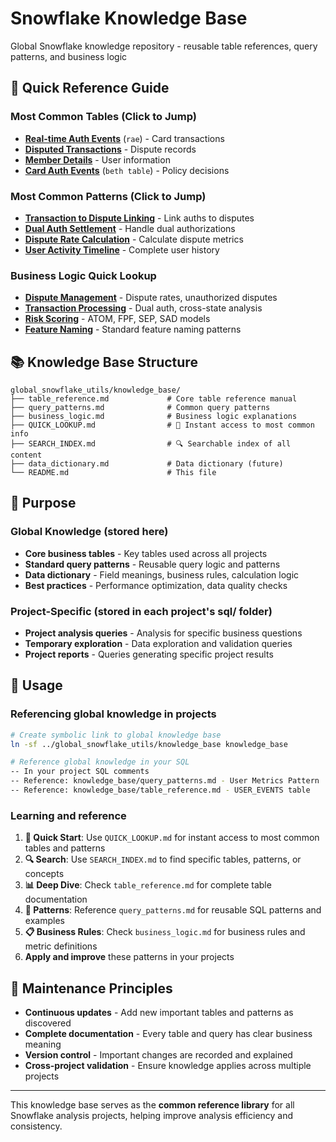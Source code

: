 # Snowflake Knowledge Base

Global Snowflake knowledge repository - reusable table references, query patterns, and business logic

## 🚀 **Quick Reference Guide**

### **Most Common Tables (Click to Jump)**
- **[Real-time Auth Events](table_reference.md#real-time-authorization-events)** (`rae`) - Card transactions
- **[Disputed Transactions](table_reference.md#disputed-transactions)** - Dispute records
- **[Member Details](table_reference.md#member-details)** - User information
- **[Card Auth Events](table_reference.md#card-auth-events-beth-table)** (`beth table`) - Policy decisions

### **Most Common Patterns (Click to Jump)**
- **[Transaction to Dispute Linking](query_patterns.md#transaction-to-dispute-linking-pattern)** - Link auths to disputes
- **[Dual Auth Settlement](query_patterns.md#dual-auth-settlement-pattern)** - Handle dual authorizations
- **[Dispute Rate Calculation](query_patterns.md#dispute-rate-calculation-pattern)** - Calculate dispute metrics
- **[User Activity Timeline](query_patterns.md#comprehensive-user-activity-timeline-pattern)** - Complete user history

### **Business Logic Quick Lookup**
- **[Dispute Management](business_logic.md#dispute-management)** - Dispute rates, unauthorized disputes
- **[Transaction Processing](business_logic.md#transaction-processing)** - Dual auth, cross-state analysis
- **[Risk Scoring](business_logic.md#risk-scoring-dsml-team)** - ATOM, FPF, SEP, SAD models
- **[Feature Naming](business_logic.md#feature-naming-convention)** - Standard feature naming patterns

## 📚 Knowledge Base Structure

```
global_snowflake_utils/knowledge_base/
├── table_reference.md             # Core table reference manual
├── query_patterns.md              # Common query patterns
├── business_logic.md              # Business logic explanations
├── QUICK_LOOKUP.md                # 🚀 Instant access to most common info
├── SEARCH_INDEX.md                # 🔍 Searchable index of all content
├── data_dictionary.md             # Data dictionary (future)
└── README.md                      # This file
```

## 🎯 Purpose

### Global Knowledge (stored here)
- **Core business tables** - Key tables used across all projects
- **Standard query patterns** - Reusable query logic and patterns
- **Data dictionary** - Field meanings, business rules, calculation logic
- **Best practices** - Performance optimization, data quality checks

### Project-Specific (stored in each project's sql/ folder)
- **Project analysis queries** - Analysis for specific business questions
- **Temporary exploration** - Data exploration and validation queries
- **Project reports** - Queries generating specific project results

## 📖 Usage

### Referencing global knowledge in projects
```bash
# Create symbolic link to global knowledge base
ln -sf ../global_snowflake_utils/knowledge_base knowledge_base

# Reference global knowledge in your SQL
-- In your project SQL comments
-- Reference: knowledge_base/query_patterns.md - User Metrics Pattern
-- Reference: knowledge_base/table_reference.md - USER_EVENTS table
```

### Learning and reference
1. **🚀 Quick Start**: Use `QUICK_LOOKUP.md` for instant access to most common tables and patterns
2. **🔍 Search**: Use `SEARCH_INDEX.md` to find specific tables, patterns, or concepts
3. **📊 Deep Dive**: Check `table_reference.md` for complete table documentation
4. **🔗 Patterns**: Reference `query_patterns.md` for reusable SQL patterns and examples
5. **📋 Business Rules**: Check `business_logic.md` for business rules and metric definitions
6. **Apply and improve** these patterns in your projects

## 🔄 Maintenance Principles

- **Continuous updates** - Add new important tables and patterns as discovered
- **Complete documentation** - Every table and query has clear business meaning
- **Version control** - Important changes are recorded and explained
- **Cross-project validation** - Ensure knowledge applies across multiple projects

---

This knowledge base serves as the **common reference library** for all Snowflake analysis projects, helping improve analysis efficiency and consistency.
